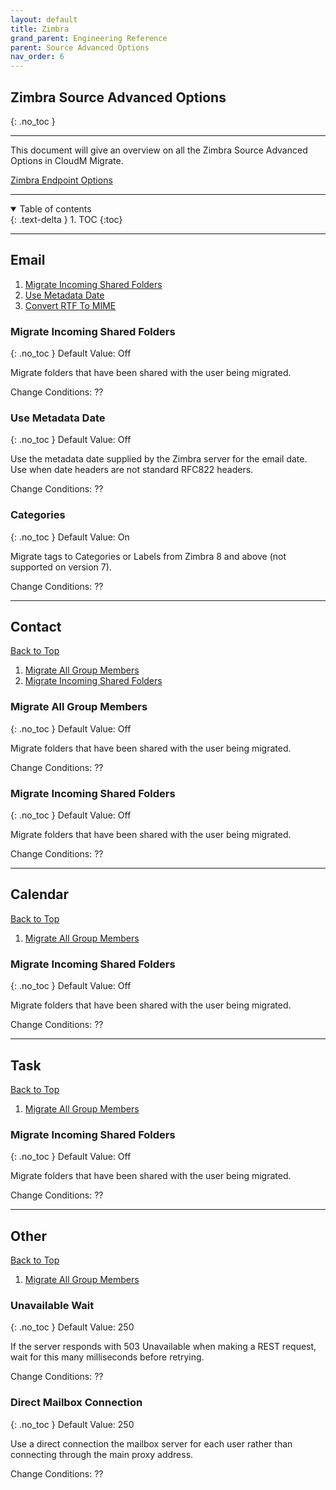 ```yaml
---
layout: default
title: Zimbra
grand_parent: Engineering Reference
parent: Source Advanced Options
nav_order: 6
---
```


## Zimbra Source Advanced Options
{: .no_toc }

---
This document will give an overview on all the Zimbra Source Advanced Options in CloudM Migrate. 

<a href="https://cloudm-migrate.github.io/documentation/Engineering-Reference/Zimbra.html">Zimbra Endpoint Options</a>

---
<a name="top"></a>
<details open markdown="block">
  <summary>
    Table of contents
  </summary>
  {: .text-delta }
1. TOC
{:toc}
</details>

---
## Email

1. [Migrate Incoming Shared Folders](#migincomshare)
2. [Use Metadata Date](#usemetadate)
3. [Convert RTF To MIME](#zcategories)

### Migrate Incoming Shared Folders <a name="migincomshare"></a>
{: .no_toc }
Default Value: Off

Migrate folders that have been shared with the user being migrated.

Change Conditions: ??

### Use Metadata Date <a name="usemetadate"></a>
{: .no_toc }
Default Value: Off

Use the metadata date supplied by the Zimbra server for the email date. Use when date headers are not standard RFC822 headers.

Change Conditions: ??

### Categories <a name="zcategories"></a>
{: .no_toc }
Default Value: On

Migrate tags to Categories or Labels from Zimbra 8 and above (not supported on version 7).

Change Conditions: ??

---
## Contact
[Back to Top](#top)

1. [Migrate All Group Members](#migallgroup)
2. [Migrate Incoming Shared Folders](#migincomsharef)

### Migrate All Group Members <a name="migallgroup"></a>
{: .no_toc }
Default Value: Off

Migrate folders that have been shared with the user being migrated.

Change Conditions: ??

### Migrate Incoming Shared Folders <a name="migincomsharef"></a>
{: .no_toc }
Default Value: Off

Migrate folders that have been shared with the user being migrated.

Change Conditions: ??

---
## Calendar
[Back to Top](#top)

1. [Migrate All Group Members](#cmigallgroup)

### Migrate Incoming Shared Folders <a name="cmigallgroup"></a>
{: .no_toc }
Default Value: Off

Migrate folders that have been shared with the user being migrated.

Change Conditions: ??

---
## Task
[Back to Top](#top)

1. [Migrate All Group Members](#cmigallgroup)

### Migrate Incoming Shared Folders <a name="cmigallgroup"></a>
{: .no_toc }
Default Value: Off

Migrate folders that have been shared with the user being migrated.

Change Conditions: ??

---
## Other
[Back to Top](#top)

1. [Migrate All Group Members](#cmigallgroup)

### Unavailable Wait <a name="cmigallgroup"></a>
{: .no_toc }
Default Value: 250

If the server responds with 503 Unavailable when making a REST request, wait for this many milliseconds before retrying.

Change Conditions: ??

###  Direct Mailbox Connection <a name="cmigallgroup"></a>
{: .no_toc }
Default Value: 250

Use a direct connection the mailbox server for each user rather than connecting through the main proxy address.

Change Conditions: ??
